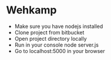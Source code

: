 # Wehkamp

- Make sure you have nodejs installed
- Clone project from bitbucket
- Open project directory locally
- Run in your console
    node server.js
- Go to localhost:5000 in your browser